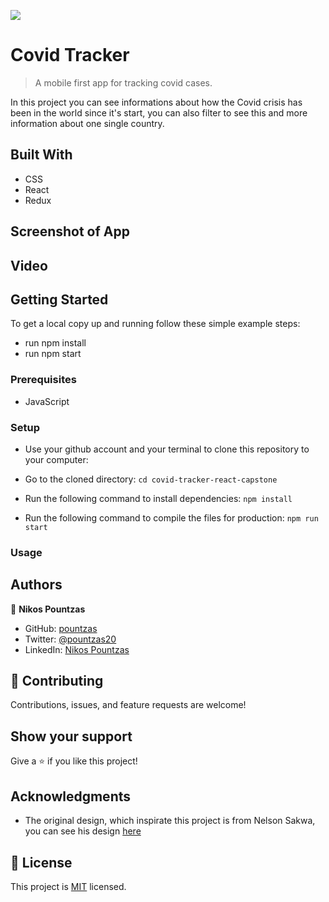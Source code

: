 ![](https://img.shields.io/badge/Microverse-blueviolet)

# Covid Tracker

> A mobile first app for tracking covid cases.

<p>In this project you can see informations about how the Covid crisis has been in the world since it's start, you can also filter to see this and more information about one single country.</p>

## Built With

- CSS
- React
- Redux

## Screenshot of App
<!-- <img width="763" alt="Leaderboard image" src="https://user-images.githubusercontent.com/58818795/132796576-8fab5b1c-fd2d-46c6-9f02-3d37898dba5e.png">

<img width="763" alt="Leaderboard image" src="https://user-images.githubusercontent.com/58818795/132796694-8e77d562-6435-41f6-a354-6673e0ee3e00.png">

<img width="763" alt="Leaderboard image" src="https://user-images.githubusercontent.com/58818795/132796737-9c16e670-90fb-4ca7-b7ca-98a409277a8d.png"> -->


## Video

<!-- https://www.loom.com/share/86eeb7da0f744395a46ad417c81dad49 -->


## Getting Started

To get a local copy up and running follow these simple example steps:
- run npm install
- run npm start

### Prerequisites
  
- JavaScript

### Setup

- Use your github account and your terminal to clone this repository to your computer:

- Go to the cloned directory:
`cd covid-tracker-react-capstone`

- Run the following command to install dependencies:
`npm install`

- Run the following command to compile the files for production:
`npm run start`

### Usage


## Authors

👤 **Nikos Pountzas**

- GitHub: [pountzas](https://github.com/pountzas)
- Twitter: [@pountzas20](https://twitter.com/pountzas20)
- LinkedIn: [Nikos Pountzas](https://www.linkedin.com/in/nikos-pountzas/)


## 🤝 Contributing

Contributions, issues, and feature requests are welcome!


## Show your support

Give a ⭐️ if you like this project!

## Acknowledgments
- The original design, which inspirate this project is from Nelson Sakwa, you can see his design [here](https://medium.com/@nsakwa/covid-19-the-design-of-the-app-f9a8a8b9f9c7)

## 📝 License

This project is [MIT](./MIT.md) licensed.
